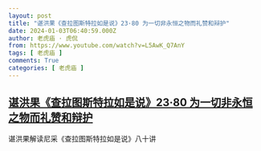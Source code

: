 ```yaml
---
layout: post
title: "谌洪果《查拉图斯特拉如是说》23·80 为一切非永恒之物而礼赞和辩护"
date: 2024-01-03T06:40:59.000Z
author: 老虎庙 · 虎侃
from: https://www.youtube.com/watch?v=L5AwK_Q7AnY
tags: [ 老虎庙 ]
comments: True
categories: [ 老虎庙 ]
---
```

<!--1704264059000-->
[谌洪果《查拉图斯特拉如是说》23·80 为一切非永恒之物而礼赞和辩护](https://www.youtube.com/watch?v=L5AwK_Q7AnY)
------

<div>
谌洪果解读尼采《查拉图斯特拉如是说》八十讲
</div>
